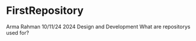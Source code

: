 # FirstRepository 
Arma Rahman
10/11/24
2024
Design and Development 
What are repositorys used for? 
